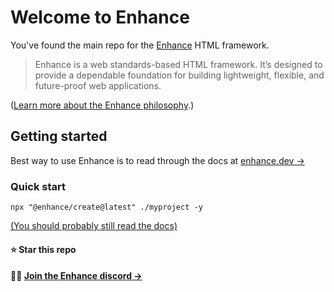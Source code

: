# Welcome to Enhance

You've found the main repo for the [Enhance](https://enhance.dev) HTML framework.

> Enhance is a web standards-based HTML framework. It’s designed to provide a dependable foundation for building lightweight, flexible, and future-proof web applications.

([Learn more about the Enhance philosophy](https://enhance.dev/docs/learn/why-enhance).)

## Getting started
Best way to use Enhance is to read through the docs at [enhance.dev →](https://enhance.dev/docs/)

### Quick start
`npx "@enhance/create@latest" ./myproject -y`

[(You should probably still read the docs)](https://enhance.dev/docs/)


#### ⭐️ Star this repo

#### 👯‍♂️ [Join the Enhance discord →](https://enhance.dev/discord)
